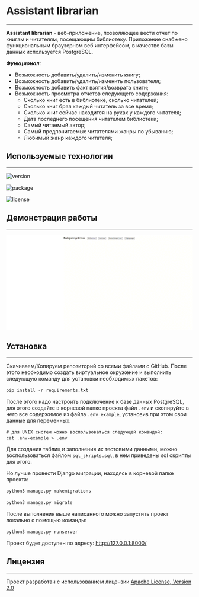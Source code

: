 # Assistant librarian
______________
**Assistant librarian** - веб-приложение, позволяющее вести отчет по книгам и читателям,
посещающим библиотеку. Приложение снабжено функциональным браузерном веб интерфейсом,
в качестве базы данных используется PostgreSQL.

***Функционал:***
- Возможность добавить/удалить/изменить книгу;
- Возможность добавить/удалить/изменить пользователя;
- Возможность добавить факт взятия/возврата книги;
- Возможность просмотра отчетов следующего содержания:
  - Сколько книг есть в библиотеке, сколько читателей;
  - Сколько книг брал каждый читатель за все время;
  - Сколько книг сейчас находится на руках у каждого читателя;
  - Дата последнего посещения читателем библиотеки;
  - Самый читаемый автор;
  - Самый предпочитаемые читателями жанры по убыванию;
  - Любимый жанр каждого читателя;

## Используемые технологии
______________

![version](https://img.shields.io/badge/python-3.10-blue)


![package](https://img.shields.io/badge/Django-5.0.2-red)

![license](https://img.shields.io/badge/license-Apache__License__V2.0-green)

## Демонстрация работы
______________

![using app](demonstration_of_usage.gif)

## Установка
______________

Скачиваем/Копируем репозиторий со всеми файлами с GitHub. 
После этого необходимо создать виртуальное окружение и 
выполнить следующую команду для установки необходимых пакетов:
``` python
pip install -r requirements.txt 
```
После этого надо настроить подключение к базе данных PostgreSQL, 
для этого создайте в корневой папке проекта файл `.env` и 
скопируйте в него все содержимое из файла `.env_example`, установив
при этом свои данные для переменных.
``` shell
# для UNIX систем можно воспользоваться следующей командой:
cat .env-example > .env 
```
Для создания таблиц и заполнения их тестовыми данными, можно воспользоваться
файлом `sql_skripts.sql`, в нем приведены sql скрипты для этого.

Но лучше провести Django миграции, находясь в корневой папке проекта:
``` python
python3 manage.py makemigrations 
```
``` python
python3 manage.py migrate  
```

После выполнения выше написанного можно запустить проект локально с помощью команды:
``` python
python3 manage.py runserver  
```
Проект будет доступен по адресу: http://127.0.0.1:8000/

## Лицензия
______________

Проект разработан с использованием лицензии [Apache License, Version 2.0](https://opensource.org/license/apache-2-0/)